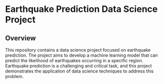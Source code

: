 # Earthquake Prediction Data Science Project

## Overview

This repository contains a data science project focused on earthquake prediction. The project aims to develop a machine learning model that can predict the likelihood of earthquakes occurring in a specific region. Earthquake prediction is a challenging and critical task, and this project demonstrates the application of data science techniques to address this problem.

